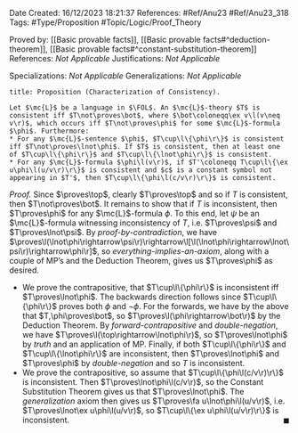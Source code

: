 <div class="topSpace"></div>

Date Created: 16/12/2023 18:21:37
References: #Ref/Anu23 #Ref/Anu23_318
Tags: #Type/Proposition #Topic/Logic/Proof_Theory

Proved by: [[Basic provable facts]], [[Basic provable facts#^deduction-theorem]], [[Basic provable facts#^constant-substitution-theorem]]
References: <i>Not Applicable</i>
Justifications: <i>Not Applicable</i>

Specializations: <i>Not Applicable</i>
Generalizations: <i>Not Applicable</i>

``` ad-Proposition
title: Proposition (Characterization of Consistency).

Let $\mc{L}$ be a language in $\FOL$. An $\mc{L}$-theory $T$ is consistent iff $T\not\proves\bot$, where $\bot\coloneqq\ex v\l(v\neq v\r)$, which occurs iff $T\not\proves\phi$ for some $\mc{L}$-formula $\phi$. Furthermore:
* For any $\mc{L}$-sentence $\phi$, $T\cup\l\{\phi\r\}$ is consistent iff $T\not\proves\lnot\phi$. If $T$ is consistent, then at least one of $T\cup\l\{\phi\r\}$ and $T\cup\l\{\lnot\phi\r\}$ is consistent.
* For any $\mc{L}$-formula $\phi\l(v\r)$, if $T'\coloneqq T\cup\l\{\ex u\phi\l(u/v\r)\r\}$ is consistent and $c$ is a constant symbol not appearing in $T'$, then $T\cup\l\{\phi\l(c/v\r)\r\}$ is consistent.

```

<i>Proof.</i> Since $\proves\top$, clearly $T\proves\top$ and so if $T$ is consistent, then $T\not\proves\bot$. It remains to show that if $T$ is inconsistent, then $T\proves\phi$ for any $\mc{L}$-formula $\phi$. To this end, let $\psi$ be an $\mc{L}$-formula witnessing inconsistency of $T$, i.e. $T\proves\psi$ and $T\proves\lnot\psi$. By <i>proof-by-contradiction</i>, we have $\proves\l(\lnot\phi\rightarrow\psi\r)\rightarrow\l[\l(\lnot\phi\rightarrow\lnot\psi\r)\rightarrow\phi\r]$, so <i>everything-implies-an-axiom</i>, along with a couple of MP’s and the Deduction Theorem, gives us $T\proves\phi$ as desired.
* We prove the contrapositive, that $T\cup\l\{\phi\r\}$ is inconsistent iff $T\proves\lnot\phi$. The backwards direction follows since $T\cup\l\{\phi\r\}$ proves both $\phi$ and $\lnot\phi$. For the forwards, we have by the above that $T,\phi\proves\bot$, so $T\proves\l(\phi\rightarrow\bot\r)$ by the Deduction Theorem. By <i>forward-contrapositive</i> and <i>double-negation</i>, we have $T\proves\l(\top\rightarrow\lnot\phi\r)$, so $T\proves\lnot\phi$ by <i>truth</i> and an application of MP. Finally, if both $T\cup\l\{\phi\r\}$ and $T\cup\l\{\lnot\phi\r\}$ are inconsistent, then $T\proves\lnot\phi$ and $T\proves\phi$ by <i>double-negation</i> and so $T$ is inconsistent.
* We prove the contrapositive, so assume that $T\cup\l\{\phi\l(c/v\r)\r\}$ is inconsistent. Then $T\proves\lnot\phi\l(c/v\r)$, so the Constant Substitution Theorem gives us that $T\proves\lnot\phi$. The <i>generalization</i> axiom then gives us $T\proves\fa u\lnot\phi\l(u/v\r)$, i.e. $T\proves\lnot\ex u\phi\l(u/v\r)$, so $T\cup\l\{\ex u\phi\l(u/v\r)\r\}$ is inconsistent.<span style="float:right;">$\blacksquare$</span>
